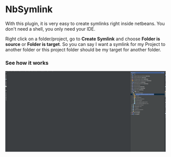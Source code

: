 # NbSymlink

With this plugin, it is very easy to create symlinks right inside netbeans.
You don't need a shell, you only need your IDE.

Right click on a folder/project, go to <strong>Create Symlink</strong> and choose <strong>Folder is source</strong>
or <strong>Folder is target</strong>. So you can say I want a symlink for my Project to another folder or
this project folder should be my target for another folder.

### See how it works
![Alt text](/screenshots/NbSymlink.gif?raw=true)